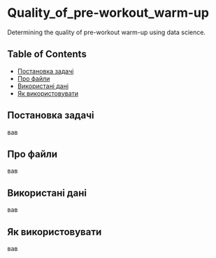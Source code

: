 # Quality_of_pre-workout_warm-up
Determining the quality of pre-workout warm-up using data science.

## Table of Contents

- [Постановка задачі](#постановка-задачі)
- [Про файли](#про-файли)
- [Використані дані](#використані-дані)
- [Як використовувати](#як-використовувати)

## Постановка задачі

вав

## Про файли

вав

## Використані дані

вав

## Як використовувати

вав
